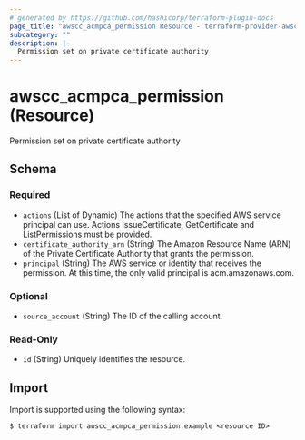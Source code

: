 ```yaml
---
# generated by https://github.com/hashicorp/terraform-plugin-docs
page_title: "awscc_acmpca_permission Resource - terraform-provider-awscc"
subcategory: ""
description: |-
  Permission set on private certificate authority
---
```


# awscc_acmpca_permission (Resource)

Permission set on private certificate authority



<!-- schema generated by tfplugindocs -->
## Schema

### Required

- `actions` (List of Dynamic) The actions that the specified AWS service principal can use. Actions IssueCertificate, GetCertificate and ListPermissions must be provided.
- `certificate_authority_arn` (String) The Amazon Resource Name (ARN) of the Private Certificate Authority that grants the permission.
- `principal` (String) The AWS service or identity that receives the permission. At this time, the only valid principal is acm.amazonaws.com.

### Optional

- `source_account` (String) The ID of the calling account.

### Read-Only

- `id` (String) Uniquely identifies the resource.

## Import

Import is supported using the following syntax:

```shell
$ terraform import awscc_acmpca_permission.example <resource ID>
```
